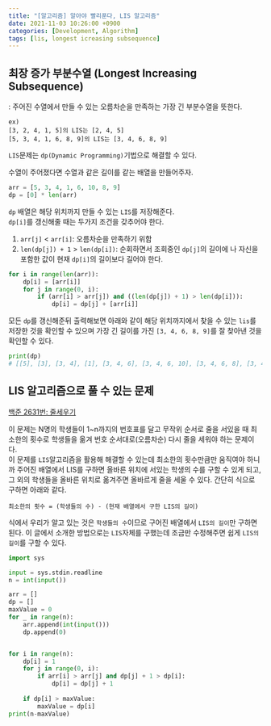 ```yaml
---
title: "[알고리즘] 알아야 빨리푼다, LIS 알고리즘"
date: 2021-11-03 10:26:00 +0900
categories: [Development, Algorithm]
tags: [lis, longest icreasing subsequence]
---
```



## 최장 증가 부분수열 (Longest Increasing Subsequence)

: 주어진 수열에서 만들 수 있는 오름차순을 만족하는 가장 긴 부분수열을 뜻한다.  

```
ex) 
[3, 2, 4, 1, 5]의 LIS는 [2, 4, 5]
[5, 3, 4, 1, 6, 8, 9]의 LIS는 [3, 4, 6, 8, 9]
```

`LIS`문제는 `dp(Dynamic Programming)`기법으로 해결할 수 있다.

수열이 주어졌다면 수열과 같은 길이를 같는 배열을 만들어주자.

```python
arr = [5, 3, 4, 1, 6, 10, 8, 9]
dp = [0] * len(arr)
```

`dp` 배열은 해당 위치까지 만들 수 있는 `LIS`를 저장해준다.  
`dp[i]`를 갱신해줄 때는 두가지 조건을 갖추어야 한다.

1. `arr[j]` < `arr[i]`: 오름차순을 만족하기 위함
2. `len(dp[j]) + 1` > `len(dp[i])`: 순회하면서 조회중인 `dp[j]`의 길이에 나 자신을 포함한 값이 현재 `dp[i]`의 길이보다 길어야 한다. 

```python
for i in range(len(arr)):
    dp[i] = [arr[i]]
    for j in range(0, i):
        if (arr[i] > arr[j]) and ((len(dp[j]) + 1) > len(dp[i])):
            dp[i] = dp[j] + [arr[i]]
```

모든 `dp`를 갱신해준뒤 출력해보면 아래와 같이 해당 위치까지에서 찾을 수 있는 `lis`를 저장한 것을 확인할 수 있으며 가장 긴 길이를 가진 `[3, 4, 6, 8, 9]`를 잘 찾아낸 것을 확인할 수 있다.

```python
print(dp)
# [[5], [3], [3, 4], [1], [3, 4, 6], [3, 4, 6, 10], [3, 4, 6, 8], [3, 4, 6, 8, 9]]
```

## LIS 알고리즘으로 풀 수 있는 문제

[백준 2631번: 줄세우기](https://www.acmicpc.net/problem/2631)

이 문제는 N명의 학생들이 1~n까지의 번호표를 달고 무작위 순서로 줄을 서있을 때 최소한의 횟수로 학생들을 옮겨 번호 순서대로(오름차순) 다시 줄을 세워야 하는 문제이다.  
이 문제를 `LIS`알고리즘을 활용해 해결할 수 있는데 최소한의 횟수만큼만 움직여야 하니까 주어진 배열에서 LIS를 구하면 올바른 위치에 서있는 학생의 수를 구할 수 있게 되고, 그 외의 학생들을 올바른 위치로 옮겨주면 올바르게 줄을 세울 수 있다. 간단히 식으로 구하면 아래와 같다.

```
최소한의 횟수 = (학생들의 수) - (현재 배열에서 구한 LIS의 길이)
```

식에서 우리가 알고 있는 것은 `학생들의 수`이므로 구어진 배열에서 `LIS의 길이`만 구하면 된다. 이 글에서 소개한 방법으로는 `LIS`자체를 구했는데 조금만 수정해주면 쉽게 `LIS의 길이`를 구할 수 있다.

```python
import sys

input = sys.stdin.readline
n = int(input())

arr = []
dp = []
maxValue = 0
for _ in range(n):
    arr.append(int(input()))
    dp.append(0)


for i in range(n):
    dp[i] = 1
    for j in range(0, i):
        if arr[i] > arr[j] and dp[j] + 1 > dp[i]:
            dp[i] = dp[j] + 1
    
    if dp[i] > maxValue:
        maxValue = dp[i]
print(n-maxValue)
```

